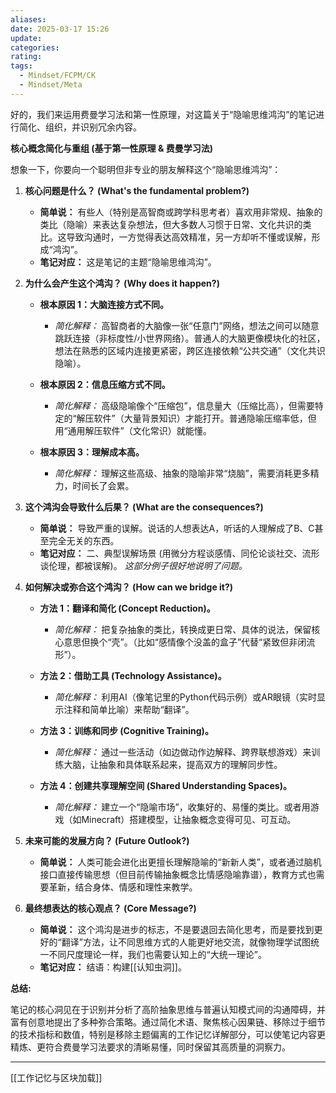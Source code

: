 ```yaml
---
aliases: 
date: 2025-03-17 15:26
update: 
categories: 
rating: 
tags:
  - Mindset/FCPM/CK
  - Mindset/Meta
---
```

好的，我们来运用费曼学习法和第一性原理，对这篇关于“隐喻思维鸿沟”的笔记进行简化、组织，并识别冗余内容。

**核心概念简化与重组 (基于第一性原理 & 费曼学习法)**

想象一下，你要向一个聪明但非专业的朋友解释这个“隐喻思维鸿沟”：

1.  **核心问题是什么？ (What's the fundamental problem?)**
    *   **简单说：** 有些人（特别是高智商或跨学科思考者）喜欢用非常规、抽象的类比（隐喻）来表达复杂想法，但大多数人习惯于日常、文化共识的类比。这导致沟通时，一方觉得表达高效精准，另一方却听不懂或误解，形成“鸿沟”。
    *   **笔记对应：** 这是笔记的主题“隐喻思维鸿沟”。

2.  **为什么会产生这个鸿沟？ (Why does it happen?)**
    *   **根本原因 1：大脑连接方式不同。**
        *   *简化解释：* 高智商者的大脑像一张“任意门”网络，想法之间可以随意跳跃连接（非标度性/小世界网络）。普通人的大脑更像模块化的社区，想法在熟悉的区域内连接更紧密，跨区连接依赖“公共交通”（文化共识隐喻）。

    *   **根本原因 2：信息压缩方式不同。**
        *   *简化解释：* 高级隐喻像个“压缩包”，信息量大（压缩比高），但需要特定的“解压软件”（大量背景知识）才能打开。普通隐喻压缩率低，但用“通用解压软件”（文化常识）就能懂。

    *   **根本原因 3：理解成本高。**
        *   *简化解释：* 理解这些高级、抽象的隐喻非常“烧脑”，需要消耗更多精力，时间长了会累。


3.  **这个鸿沟会导致什么后果？ (What are the consequences?)**
    *   **简单说：** 导致严重的误解。说话的人想表达A，听话的人理解成了B、C甚至完全无关的东西。
    *   **笔记对应：** 二、典型误解场景 (用微分方程谈感情、同伦论谈社交、流形谈伦理，都被误解)。 *这部分例子很好地说明了问题。*

4.  **如何解决或弥合这个鸿沟？ (How can we bridge it?)**
    *   **方法 1：翻译和简化 (Concept Reduction)。**
        *   *简化解释：* 把复杂抽象的类比，转换成更日常、具体的说法，保留核心意思但换个“壳”。（比如“感情像个没盖的盒子”代替“紧致但非闭流形”）。

    *   **方法 2：借助工具 (Technology Assistance)。**
        *   *简化解释：* 利用AI（像笔记里的Python代码示例）或AR眼镜（实时显示注释和简单比喻）来帮助“翻译”。

    *   **方法 3：训练和同步 (Cognitive Training)。**
        *   *简化解释：* 通过一些活动（如边做动作边解释、跨界联想游戏）来训练大脑，让抽象和具体联系起来，提高双方的理解同步性。

    *   **方法 4：创建共享理解空间 (Shared Understanding Spaces)。**
        *   *简化解释：* 建立一个“隐喻市场”，收集好的、易懂的类比。或者用游戏（如Minecraft）搭建模型，让抽象概念变得可见、可互动。


5.  **未来可能的发展方向？ (Future Outlook?)**
    *   **简单说：** 人类可能会进化出更擅长理解隐喻的“新新人类”，或者通过脑机接口直接传输思想（但目前传输抽象概念比情感隐喻靠谱），教育方式也需要革新，结合身体、情感和理性来教学。


6.  **最终想表达的核心观点？ (Core Message?)**
    *   **简单说：** 这个鸿沟是进步的标志，不是要退回去简化思考，而是要找到更好的“翻译”方法，让不同思维方式的人能更好地交流，就像物理学试图统一不同尺度理论一样，我们也需要认知上的“大统一理论”。
    *   **笔记对应：** 结语：构建[[认知虫洞]]。


**总结:**

笔记的核心洞见在于识别并分析了高阶抽象思维与普遍认知模式间的沟通障碍，并富有创意地提出了多种弥合策略。通过简化术语、聚焦核心因果链、移除过于细节的技术指标和数值，特别是移除主题偏离的工作记忆详解部分，可以使笔记内容更精炼、更符合费曼学习法要求的清晰易懂，同时保留其高质量的洞察力。

---

[[工作记忆与区块加载]]